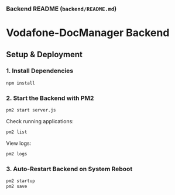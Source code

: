 ### Backend README (`backend/README.md`)

# Vodafone-DocManager Backend

## Setup & Deployment

### 1. Install Dependencies

```bash
npm install
```

### 2. Start the Backend with PM2

```bash
pm2 start server.js
```

Check running applications:
```sh
pm2 list
```

View logs:
```sh
pm2 logs
```

### 3. Auto-Restart Backend on System Reboot

```sh
pm2 startup
pm2 save
```

